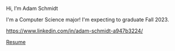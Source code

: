Hi, I’m Adam Schmidt
 
I'm a Computer Science major! I'm expecting to graduate Fall 2023.

https://www.linkedin.com/in/adam-schmidt-a947b3224/

[Resume](https://www.youtube.com/watch?v=dQw4w9WgXcQ)


<!---
Carry on my wayward son
--->
